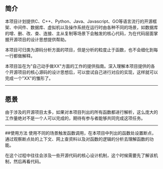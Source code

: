 ## 简介

本项目计划提供C、C++、Python、Java、Javascript、GO等语言流行的开源框架、中间件、数据库、虚拟机以及操作系统在运行时由各种不同的场景，如数据库的增、删、改、查、连接、主从复制等场景下会触发的核心代码，为在代码层面掌握开源项目的设计思想提供帮助。

本项目可归类为源码分析方面的项目，但是分析的粒度止于函数，也不会细化到每一行都做解释。

本项目旨在为"自己动手做XX"方面的工作的提供指南。深入理解本项目提供的各个开源项目的核心源码的设计思想后，可以尝试自己进行对应的实现，这样就可以完成一个"XX"的雏形了。

***

## 愿景

由于涉及的开源项目太多，如果对本项目列出的所有函数都进行解析，这么庞大的工作量绝对不是一个人可以完成的，期待有参与者能够共同完成这项任务。

***

##使用方法
使用不同的场景触发函数调用，在本项目中列出的函数处设置断点，通过观察断点处的上下文、网上查资料以及对函数的逻辑的分析去理解函数的功能。

在这个过程中往往会涉及一些开源代码的核心设计机制，这个时候需要先了解该机制，然后再看代码。





